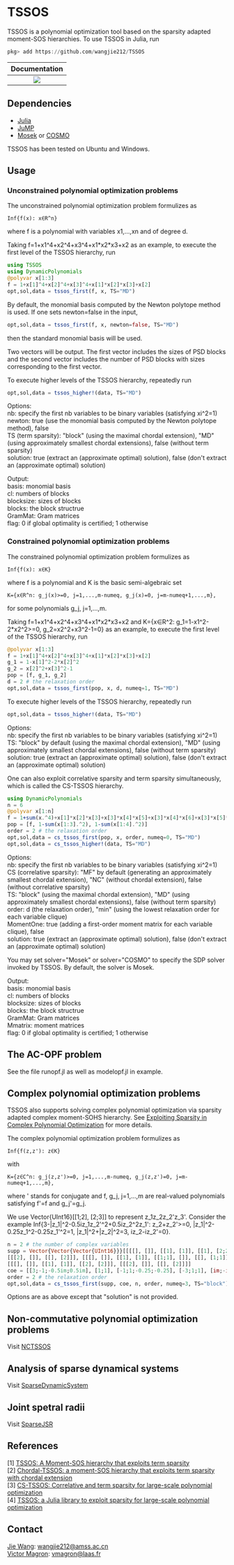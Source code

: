 # TSSOS
TSSOS is a polynomial optimization tool based on the sparsity adapted moment-SOS hierarchies. To use TSSOS in Julia, run
```Julia
pkg> add https://github.com/wangjie212/TSSOS
 ```

 | **Documentation** |
 |:-----------------:|
 | [![](https://img.shields.io/badge/docs-latest-blue.svg)](https://wangjie212.github.io/TSSOS/dev) |

## Dependencies
- [Julia](https://julialang.org/)
- [JuMP](https://github.com/jump-dev/JuMP.jl)
- [Mosek](https://www.mosek.com/) or [COSMO](https://github.com/oxfordcontrol/COSMO.jl)

TSSOS has been tested on Ubuntu and Windows.
## Usage
### Unconstrained polynomial optimization problems
The unconstrained polynomial optimization problem formulizes as
```
Inf{f(x): x∈R^n}
```
where f is a polynomial with variables x1,...,xn and of degree d.

Taking f=1+x1^4+x2^4+x3^4+x1\*x2\*x3+x2 as an example, to execute the first level of the TSSOS hierarchy, run
```Julia
using TSSOS
using DynamicPolynomials
@polyvar x[1:3]
f = 1+x[1]^4+x[2]^4+x[3]^4+x[1]*x[2]*x[3]+x[2]
opt,sol,data = tssos_first(f, x, TS="MD")
```
By default, the monomial basis computed by the Newton polytope method is used. If one sets newton=false in the input,
```Julia
opt,sol,data = tssos_first(f, x, newton=false, TS="MD")
```
then the standard monomial basis will be used.

Two vectors will be output. The first vector includes the sizes of PSD blocks and the second vector includes the number of PSD blocks with sizes corresponding to the first vector.

To execute higher levels of the TSSOS hierarchy, repeatedly run

```Julia
opt,sol,data = tssos_higher!(data, TS="MD")
```

Options:  
nb: specify the first nb variables to be binary variables (satisfying xi^2=1)  
newton: true (use the monomial basis computed by the Newton polytope method), false  
TS (term sparsity): "block" (using the maximal chordal extension), "MD" (using approximately smallest chordal extensions), false (without term sparsity)  
solution: true (extract an (approximate optimal) solution), false (don't extract an (approximate optimal) solution)

Output:  
basis: monomial basis  
cl: numbers of blocks  
blocksize: sizes of blocks  
blocks: the block structrue  
GramMat: Gram matrices  
flag: 0 if global optimality is certified; 1 otherwise  

### Constrained polynomial optimization problems
The constrained polynomial optimization problem formulizes as
```
Inf{f(x): x∈K}
```
where f is a polynomial and K is the basic semi-algebraic set
```
K={x∈R^n: g_j(x)>=0, j=1,...,m-numeq, g_j(x)=0, j=m-numeq+1,...,m},
```
for some polynomials g_j, j=1,...,m.

Taking f=1+x1^4+x2^4+x3^4+x1\*x2\*x3+x2 and K={x∈R^2: g_1=1-x1^2-2\*x2^2>=0, g_2=x2^2+x3^2-1=0} as an example, to execute the first level of the TSSOS hierarchy, run

```Julia
@polyvar x[1:3]
f = 1+x[1]^4+x[2]^4+x[3]^4+x[1]*x[2]*x[3]+x[2]
g_1 = 1-x[1]^2-2*x[2]^2
g_2 = x[2]^2+x[3]^2-1
pop = [f, g_1, g_2]
d = 2 # the relaxation order
opt,sol,data = tssos_first(pop, x, d, numeq=1, TS="MD")
```

To execute higher levels of the TSSOS hierarchy, repeatedly run

```Julia
opt,sol,data = tssos_higher!(data, TS="MD")
```

Options:  
nb: specify the first nb variables to be binary variables (satisfying xi^2=1)  
TS: "block" by default (using the maximal chordal extension), "MD" (using approximately smallest chordal extensions), false (without term sparsity)  
solution: true (extract an (approximate optimal) solution), false (don't extract an (approximate optimal) solution)

One can also exploit correlative sparsity and term sparsity simultaneously, which is called the CS-TSSOS hierarchy.

```Julia
using DynamicPolynomials
n = 6
@polyvar x[1:n]
f = 1+sum(x.^4)+x[1]*x[2]*x[3]+x[3]*x[4]*x[5]+x[3]*x[4]*x[6]+x[3]*x[5]*x[6]+x[4]*x[5]*x[6]
pop = [f, 1-sum(x[1:3].^2), 1-sum(x[1:4].^2)]
order = 2 # the relaxation order
opt,sol,data = cs_tssos_first(pop, x, order, numeq=0, TS="MD")
opt,sol,data = cs_tssos_higher!(data, TS="MD")
```
Options:  
nb: specify the first nb variables to be binary variables (satisfying xi^2=1)  
CS (correlative sparsity): "MF" by default (generating an approximately smallest chordal extension), "NC" (without chordal extension), false (without correlative sparsity)   
TS: "block" (using the maximal chordal extension), "MD" (using approximately smallest chordal extensions), false (without term sparsity)  
order: d (the relaxation order), "min" (using the lowest relaxation order for each variable clique)  
MomentOne: true (adding a first-order moment matrix for each variable clique), false  
solution: true (extract an (approximate optimal) solution), false (don't extract an (approximate optimal) solution)

You may set solver="Mosek" or solver="COSMO" to specify the SDP solver invoked by TSSOS. By default, the solver is Mosek.

Output:  
basis: monomial basis  
cl: numbers of blocks  
blocksize: sizes of blocks  
blocks: the block structrue  
GramMat: Gram matrices  
Mmatrix: moment matrices  
flag: 0 if global optimality is certified; 1 otherwise  

## The AC-OPF problem
See the file runopf.jl as well as modelopf.jl in example.

## Complex polynomial optimization problems
TSSOS also supports solving complex polynomial optimization via sparsity adapted complex moment-SOHS hierarchy. See [Exploiting Sparsity in Complex Polynomial Optimization](https://arxiv.org/abs/2103.12444) for more details.

The complex polynomial optimization problem formulizes as
```
Inf{f(z,z'): z∈K}
```
with
```
K={z∈C^n: g_j(z,z')>=0, j=1,...,m-numeq, g_j(z,z')=0, j=m-numeq+1,...,m},
```
where ' stands for conjugate and f, g_j, j=1,...,m are real-valued polynomials satisfying f'=f and g_j'=g_j.

We use Vector{UInt16}[[1;2], [2;3]] to represent z_1z_2z_2'z_3'. Consider the example Inf{3-|z_1|^2-0.5iz_1z_2'^2+0.5iz_2^2z_1': z_2+z_2'>=0, |z_1|^2-0.25z_1^2-0.25z_1'^2=1, |z_1|^2+|z_2|^2=3, iz_2-iz_2'=0}.

```Julia
n = 2 # the number of complex variables
supp = Vector{Vector{Vector{UInt16}}}[[[[], []], [[1], [1]], [[1], [2;2]], [[2;2], [1]]],
[[[2], []], [[], [2]]], [[[], []], [[1], [1]], [[1;1], []], [[], [1;1]]],
[[[], []], [[1], [1]], [[2], [2]]], [[[2], []], [[], [2]]]]
coe = [[3;-1;-0.5im;0.5im], [1;1], [-1;1;-0.25;-0.25], [-3;1;1], [im;-im]]
order = 2 # the relaxation order
opt,sol,data = cs_tssos_first(supp, coe, n, order, numeq=3, TS="block")
```
Options are as above except that "solution" is not provided.

## Non-commutative polynomial optimization problems
Visit [NCTSSOS](https://github.com/wangjie212/NCTSSOS)

## Analysis of sparse dynamical systems
Visit [SparseDynamicSystem](https://github.com/wangjie212/SparseDynamicSystem)

## Joint spetral radii
Visit [SparseJSR](https://github.com/wangjie212/SparseJSR)

## References
[1] [TSSOS: A Moment-SOS hierarchy that exploits term sparsity](https://arxiv.org/abs/1912.08899)  
[2] [Chordal-TSSOS: a moment-SOS hierarchy that exploits term sparsity with chordal extension](https://arxiv.org/abs/2003.03210)  
[3] [CS-TSSOS: Correlative and term sparsity for large-scale polynomial optimization](https://arXiv:2005.02828)  
[4] [TSSOS: a Julia library to exploit sparsity for large-scale polynomial optimization](https://arxiv.org/abs/2103.00915)

## Contact
[Jie Wang](https://wangjie212.github.io/jiewang/): wangjie212@amss.ac.cn  
[Victor Magron](https://homepages.laas.fr/vmagron/): vmagron@laas.fr
